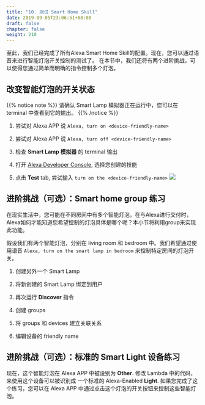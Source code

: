 ```yaml
---
title: "10. 测试 Smart Home Skill"
date: 2019-09-05T23:06:51+08:00
draft: false
chapter: false
weight: 210
---
```


至此，我们已经完成了所有Alexa Smart Home Skill的配置。现在，您可以通过语音来进行智能灯泡开关控制的测试了。
在本节中，我们还将有两个进阶挑战，可以使得您通过简单而明确的指令控制多个灯泡。

## 改变智能灯泡的开关状态

{{% notice note %}}
请确认 Smart Lamp 模拟器正在运行中，您可以在 terminal 中查看到它的输出。
{{% /notice %}}

1. 尝试对 Alexa APP 说 `Alexa, turn on <device-friendly-name>`

1. 尝试对 Alexa APP 说 `Alexa, turn off <device-friendly-name>`

1. 检查 **Smart Lamp 模拟器** 的 terminal 输出

1. 打开 [Alexa Developer Console](https://developer.amazon.com/alexa/console/ask), 
选择您创建的技能

1. 点击 **Test** tab, 尝试输入 `turn on the <device-friendly-name>`
    ![](/images/smart-home/alexa-console-test.png)

## 进阶挑战（可选）：Smart home group 练习 

在现实生活中，您可能在不同房间中有多个智能灯泡，在与Alexa进行交付时，Alexa如何才能知道您希望控制的灯泡具体是哪个呢？本小节将利用group来实现此功能。

假设我们有两个智能灯泡，分别在 living room 和 bedroom 中。我们希望通过使用语音 `Alexa, turn on the smart lamp in bedroom` 来控制特定房间的灯泡开关。

1. 创建另外一个 Smart Lamp 

1. 将新创建的 Smart Lamp 绑定到用户

1. 再次运行 **Discover** 指令

1. 创建 groups

1. 将 groups 和 devices 建立关联关系

1. 编辑设备的 friendly name


## 进阶挑战（可选）：标准的 Smart Light 设备练习 

现在，这个智能灯泡在 Alexa APP 中被设别为 **Other**. 修改 Lambda 中的代码，来使用这个设备可以被识别成
一个标准的 Alexa-Enabled **Light**. 如果您完成了这个练习，您可以在 Alexa APP 中通过点击这个灯泡的开关按钮来控制这些智能灯泡。
